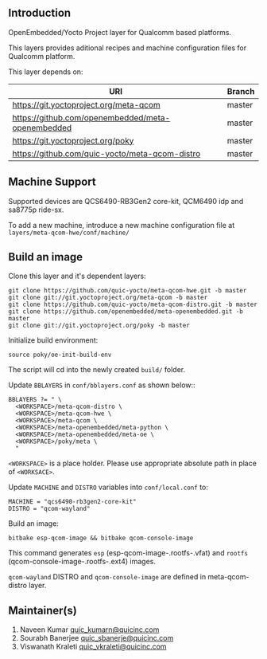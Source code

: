 ## Introduction
OpenEmbedded/Yocto Project layer for Qualcomm based platforms.

This layers provides aditional recipes and machine configuration files for Qualcomm platform.

This layer depends on:

| URI    | Branch |
| -------- | ------- |
| https://git.yoctoproject.org/meta-qcom | master |
| https://github.com/openembedded/meta-openembedded | master |
| https://git.yoctoproject.org/poky | master |
| https://github.com/quic-yocto/meta-qcom-distro | master |

## Machine Support
Supported devices are QCS6490-RB3Gen2 core-kit, QCM6490 idp and sa8775p ride-sx.

To add a new machine, introduce a new machine configuration file at `layers/meta-qcom-hwe/conf/machine/`

## Build an image

Clone this layer and it's dependent layers:
```
git clone https://github.com/quic-yocto/meta-qcom-hwe.git -b master
git clone git://git.yoctoproject.org/meta-qcom -b master
git clone https://github.com/quic-yocto/meta-qcom-distro.git -b master
git clone https://github.com/openembedded/meta-openembedded.git -b master
git clone git://git.yoctoproject.org/poky -b master
```

Initialize build environment:
```
source poky/oe-init-build-env
```
The script will cd into the newly created ```build/``` folder.

Update ```BBLAYERS``` in ```conf/bblayers.conf``` as shown below::
```
BBLAYERS ?= " \
  <WORKSPACE>/meta-qcom-distro \
  <WORKSPACE>/meta-qcom-hwe \
  <WORKSPACE>/meta-qcom \
  <WORKSPACE>/meta-openembedded/meta-python \
  <WORKSPACE>/meta-openembedded/meta-oe \
  <WORKSPACE>/poky/meta \
  "
```
```<WORKSPACE>``` is a place holder. Please use appropriate absolute path in place of ```<WORKSACE>```.


Update ```MACHINE``` and ```DISTRO``` variables into ```conf/local.conf``` to:
```
MACHINE = "qcs6490-rb3gen2-core-kit"
DISTRO = "qcom-wayland"
```

Build an image:
```
bitbake esp-qcom-image && bitbake qcom-console-image
```
This command generates ```esp``` (esp-qcom-image-<MACHINE>.rootfs-<timestamp>.vfat) and ```rootfs``` (qcom-console-image-<MACHINE>.rootfs-<timestamp>.ext4) images.

```qcom-wayland``` DISTRO and ```qcom-console-image``` are defined in meta-qcom-distro layer.

## Maintainer(s)
1. Naveen Kumar <quic_kumarn@quicinc.com>
2. Sourabh Banerjee <quic_sbanerje@quicinc.com>
3. Viswanath Kraleti <quic_vkraleti@quicinc.com>
